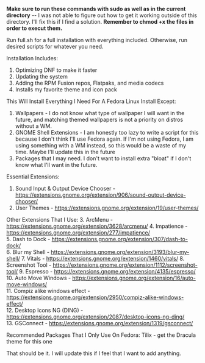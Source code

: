 **Make sure to run these commands with sudo as well as in the current directory** -- I was not able to figure out how to get it working outside of this directory. I'll fix this if I find a solution.
**Remember to chmod +x the files in order to execut them.**

Run full.sh for a full installation with everything included. Otherwise, run desired scripts for whatever you need.

Installation Includes:
1. Optimizing DNF to make it faster
2. Updating the system 
3. Adding the RPM Fusion repos, Flatpaks, and media codecs
4. Installs my favorite theme and icon pack

This Will Install Everything I Need For A Fedora Linux Install Except:
1. Wallpapers - I do not know what type of wallpaper I will want in the future, and matching themed wallpapers is not a priority on distros without a WM.
2. GNOME Shell Extensions - I am honestly too lazy to write a script for this because I don't think I'll use Fedora again. If I'm not using Fedora, I am using something with a WM instead, so this would be a waste of my time. Maybe I'll update this in the future
3. Packages that I may need. I don't want to install extra "bloat" if I don't know what I'll want in the future.

Essential Extensions:
1. Sound Input & Output Device Chooser - https://extensions.gnome.org/extension/906/sound-output-device-chooser/
2. User Themes - https://extensions.gnome.org/extension/19/user-themes/

Other Extensions That I Use:
3. ArcMenu - https://extensions.gnome.org/extension/3628/arcmenu/ 
4. Impatience - https://extensions.gnome.org/extension/277/impatience/  
5. Dash to Dock - https://extensions.gnome.org/extension/307/dash-to-dock/  
6. Blur my Shell - https://extensions.gnome.org/extension/3193/blur-my-shell/ 
7. Vitals - https://extensions.gnome.org/extension/1460/vitals/ 
8. Screenshot Tool - https://extensions.gnome.org/extension/1112/screenshot-tool/ 
9. Espresso - https://extensions.gnome.org/extension/4135/espresso/ 
10. Auto Move Windows - https://extensions.gnome.org/extension/16/auto-move-windows/  
11. Compiz alike windows effect - https://extensions.gnome.org/extension/2950/compiz-alike-windows-effect/  
12. Desktop Icons NG (DING) - https://extensions.gnome.org/extension/2087/desktop-icons-ng-ding/  
13. GSConnect - https://extensions.gnome.org/extension/1319/gsconnect/  

Recommended Packages That I Only Use On Fedora: 
Tilix - get the Dracula theme for this one

That should be it. I will update this if I feel that I want to add anything.
